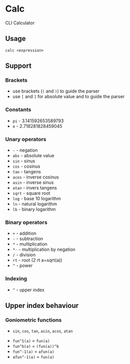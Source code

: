 # Calc
CLI Calculator

## Usage
```
calc <expression>
```

## Support
### Brackets
- use brackets (`(` and `)`) to guide the parser
- use `[` and `]` for absolute value and to guide the parser

### Constants
- `pi` - 3.141592653589793
- `e` - 2.718281828459045

### Unary operators
- `-` - negation
- `abs` - absolute value
- `sin` - sinus
- `cos` - cosinus
- `tan` - tangens
- `acos` - inverse cosinus
- `asin` - inverse sinus
- `atan` - invers tangens
- `sqrt` - square root
- `log` - base 10 logarithm
- `ln` - natural logarithm
- `lb` - binary logarithm

### Binary operators
- `+` - addition
- `-` - subtraction
- `*` - multiplication
- `*-` - multiplication by negation
- `/` - division
- `rt` - root (2 rt a=sqrt(a))
- `^` - power

### Indexing
- `^` - upper index

## Upper index behaviour
### Goniometric functions
+  `sin`, `cos`, `tan`, `asin`, `acos`, `atan`
- `fun^1(a)` = `fun(a)`
- `fun^b(a)` = `(fun(a))^b`
- `fun^-1(a)` = `afun(a)`
- `afun^-1(a)` = `fun(a)`
